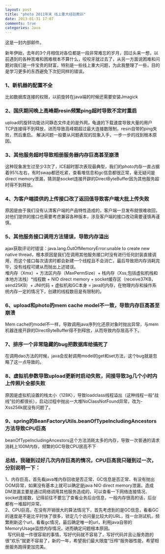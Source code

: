 ```yaml
---
layout: post
title: "photo 2011年末 线上重大经验教训"
date: 2013-01-31 17:07
comments: true
categories: Java
---
```

这是一封内部邮件。

新年伊始，去年的3个月相信对各位都是一段非常难忘的岁月，回过头来一想，以前遇到的各种苦难和困难根本不算什么，咬咬牙就过去了，从另一方面说困难和问题对我们是一件宝贵的财富，特别是一些线上重大问题，为此我整理了一些，目的是学习更多的东西避免下次犯同样的错误。<!-- more -->
<h3>1、新机器的配置不全</h3>
比如数据库连接的权限，以前旋转在java端的时候还需要安装Jmagick
<h3>2、国庆期间晚上高峰期resin频繁ping超时导致不定时重启</h3>
upload的旋转功能访问静态文件走的是外网，龟速的下载速度导致大量的用户TCP连接得不到释放，进而导致高峰期超过最大连接数限制，resin自带的ping失败，然后重启。
解决问题一般要从问题表现的现象入手，一步一步的找到根本原因。
<h3>3、其他服务超时导致相册服务器内存巨高甚至崩溃</h3>
这种现象发生过至少3次了，ICE超时那次表现最典型，我们的photo内存一直占据着95%左右，有时swap都还吃紧，查看堆信息和gc信息都很正常，毫无疑问是direct memory泄漏，猜测是socket连接开辟的DirectByteBuffer因为其他服务超时得不到释放。
<h3>4、为客户端提供的上传接口改了返回值导致客户端大批上传失败</h3>
原因是由于我们没有认清客户端的产品特性造成的，客户端一旦发布就很难收回，对他们提供的接口也需要考虑兼容各种版本，涉及客户端的接口改动需要谨慎再谨慎。 
<h3>5、其他服务接口调用方法错误，导致内存溢出</h3>
ajax获取评论时错误：java.lang.OutOfMemoryError:unable to create new native thread，根本原因是我们在调用其他服务接口时没有进行任何封装直接调用，而这个接口每次请求时都会新建一个线程且不会消亡，最后导致把内存消耗完毕，没有线程可建从而抛出上述错误。<br>堆内存（Xmx）+ 方法区内存（MaxPermSize）+ 栈内存（Xss,包括虚拟机栈和本地方法栈）*线程数 + NIO direct memory + socket缓存区（receive37KB，send25KB）+ JNI代码 + 虚拟机和GC本身 = java的内存，在物理内存和操作系统内存一定的情况下，创建的线程数目是有限制的。
<h3>6、upload和photo的mem cache model不一致，导致内存巨高甚至崩溃</h3>
Mem cache的model不一样，导致调用java序列化还原对象时抛出异常，与mem机器连接开辟的DirectByteBuffer得不到释放，从而导致内存居高不下。 
<h3>7、排序一个非常隐藏的bug把数据库给搞死了</h3>
在调用dao方法的时候，java会反射调用model的get和set方法，这个bug就是忽略了这一点导致的。
<h3>8、虚拟机参数导致upload更新时启动失败，间接导致3g几个小时内上传照片全部失败</h3>
原因是虚拟机设置的栈太小（128K），导致loadclass线程溢出（这种线程一般“战线”拉的都很长），启动过程中抛出一大堆NoClassNotFound异常，改为-Xss256k就没有问题了。 
<h3>9、spring的BeanFactoryUtils.beanOfTypeIncludingAncestors方法导致CPU巨高</h3>
beanOfTypeIncludingAncestors这个方法消耗太多的内存，导致一次普通的请求消耗上100M内存，频繁的GC导致CPU居高不下 
<h3>总结，我碰到过好几次内存巨高的情况，CPU巨高我只碰到过一次，分别说明一下：</h3>
1、内存巨高，首先看java堆内存回收是否正常、GC信息是否正常、有没有抛出OOM异常，如果没有基本上就可以确定是java NIO direct memory泄漏，造成DM泄漏主要是通过网络调用其他服务造成的，可以查看一下网络连接情况、socket连接数，记得前往不要忘了查看业务后台信息，一般内存很高的话，后台都有一堆超时异常。<br>
2、CPU巨高，在没有开销很大的算法情况下，首先考虑到的是GC信息，看看GC的速度是不是比平时快了很多，锁定几个访问量比较大的URL，找一台测试机，频繁刷新这个url，看看gc情况，最后确定唯一的url，利用java自带的MemoryUsage监控内存情况，进而确定问题根本原因。<br> 
写代码是一件很容易的事情，写好代码就不容易了，写好代码并且让服务跑的很“欢乐”就更不容易了，新的一年，希望我们最大限度“压榨”服务器性能，希望相册服务跑得更加完美。
